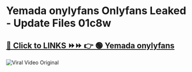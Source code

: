 
 # Yemada onylyfans Onlyfans Leaked - Update Files 01c8w

## <h2><a href="https://clipsfans.com/Yemada_onylyfans&ref=git">🔗 Click to LINKS ⏩⏩ 👉 🟢 Yemada onylyfans </a></h2>

<a href="https://clipsfans.com/Yemada_onylyfans&ref=git" rel="nofollow" data-target="animated-image.originalLink"><img src="https://i.ibb.co.com/xMMVF88/686577567.gif" alt="Viral Video Original" style="max-width: 100%; display: inline-block;" data-target="animated-image.originalImage"></a>

